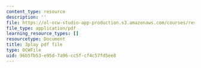 ```yaml
---
content_type: resource
description: ''
file: https://ol-ocw-studio-app-production.s3.amazonaws.com/courses/res-ll-005-mathematics-of-big-data-and-machine-learning-january-iap-2020/96b5fb53e95d7a96cc5fcf4c57fd5ee8_5RqTJWf1l_A.pdf
file_type: application/pdf
learning_resource_types: []
resourcetype: Document
title: 3play pdf file
type: OCWFile
uid: 96b5fb53-e95d-7a96-cc5f-cf4c57fd5ee8
---
```

